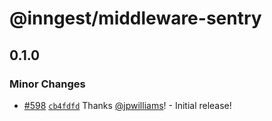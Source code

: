 # @inngest/middleware-sentry

## 0.1.0

### Minor Changes

- [#598](https://github.com/inngest/inngest-js/pull/598) [`cb4fdfd`](https://github.com/inngest/inngest-js/commit/cb4fdfdcd39b5051b87e736d3c18948dec9c2b30) Thanks [@jpwilliams](https://github.com/jpwilliams)! - Initial release!
